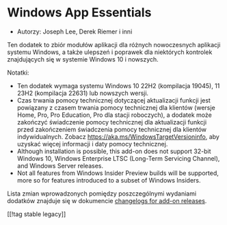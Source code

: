 # Windows App Essentials #

* Autorzy: Joseph Lee, Derek Riemer i inni

Ten dodatek to zbiór modułów aplikacji dla różnych nowoczesnych aplikacji
systemu Windows, a także ulepszeń i poprawek dla niektórych kontrolek
znajdujących się w systemie Windows 10 i nowszych.

Notatki:

* Ten dodatek wymaga systemu Windows 10 22H2 (kompilacja 19045), 11 23H2
  (kompilacja 22631) lub nowszych wersji.
* Czas trwania pomocy technicznej dotyczącej aktualizacji funkcji jest
  powiązany z czasem trwania pomocy technicznej dla klientów (wersje Home,
  Pro, Pro Education, Pro dla stacji roboczych), a dodatek może zakończyć
  świadczenie pomocy technicznej dla aktualizacji funkcji przed zakończeniem
  świadczenia pomocy technicznej dla klientów indywidualnych. Zobacz
  <https://aka.ms/WindowsTargetVersioninfo>, aby uzyskać więcej informacji i
  daty pomocy technicznej.
* Although installation is possible, this add-on does not support 32-bit
  Windows 10, Windows Enterprise LTSC (Long-Term Servicing Channel), and
  Windows Server releases.
* Not all features from Windows Insider Preview builds will be supported,
  more so for features introduced to a subset of Windows Insiders.

Lista zmian wprowadzonych pomiędzy poszczególnymi wydaniami dodatków
znajduje się w dokumencie [changelogs for add-on releases][1].

[[!tag stable legacy]]

[1]: https://github.com/josephsl/wintenapps/blob/main/changes.md

